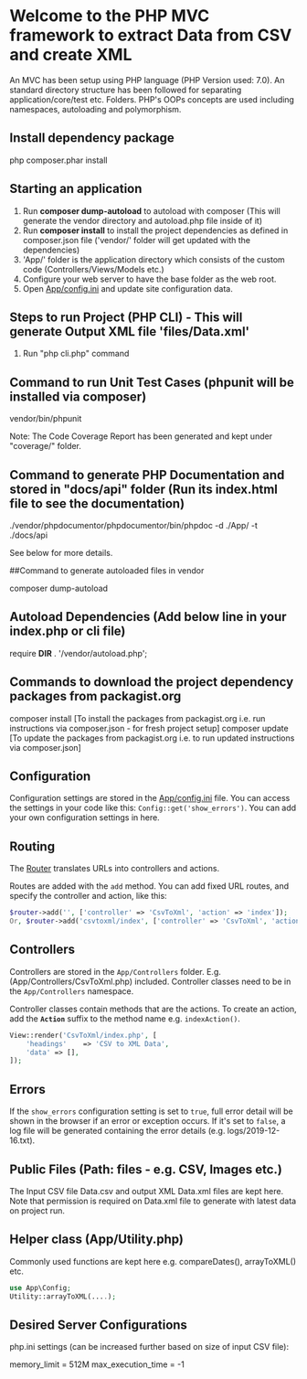 # Welcome to the PHP MVC framework to extract Data from CSV and create XML

An MVC has been setup using PHP language (PHP Version used: 7.0). An standard directory structure has been followed for separating application/core/test etc. Folders.
PHP's OOPs concepts are used including namespaces, autoloading and polymorphism.

## Install dependency package
php composer.phar install

## Starting an application

1. Run **composer dump-autoload** to autoload with composer (This will generate the vendor directory and autoload.php file inside of it)
1. Run **composer install** to install the project dependencies as defined in composer.json file ('vendor/' folder will get updated with the dependencies)
1. 'App/' folder is the application directory which consists of the custom code (Controllers/Views/Models etc.)
1. Configure your web server to have the base folder as the web root.
1. Open [App/config.ini](App/config.ini) and update site configuration data.

## Steps to run Project (PHP CLI) - This will generate Output XML file 'files/Data.xml'

1. Run "php cli.php" command

## Command to run Unit Test Cases (phpunit will be installed via composer)

vendor/bin/phpunit

Note: The Code Coverage Report has been generated and kept under "coverage/" folder.

## Command to generate PHP Documentation and stored in "docs/api" folder (Run its index.html file to see the documentation)

./vendor/phpdocumentor/phpdocumentor/bin/phpdoc -d ./App/ -t ./docs/api


See below for more details.

##Command to generate autoloaded files in vendor

composer dump-autoload

## Autoload Dependencies (Add below line in your index.php or cli file)

require __DIR__ . '/vendor/autoload.php';

## Commands to download the project dependency packages from packagist.org

composer install  [To install the packages from packagist.org i.e. run instructions via composer.json - for fresh project setup]
composer update   [To update the packages from packagist.org i.e. to run updated instructions via composer.json]

## Configuration

Configuration settings are stored in the [App/config.ini](App/config.ini) file. You can access the settings in your code like this: `Config::get('show_errors')`. You can add your own configuration settings in here.

## Routing

The [Router](Core/Router.php) translates URLs into controllers and actions.

Routes are added with the `add` method. You can add fixed URL routes, and specify the controller and action, like this:

```php
$router->add('', ['controller' => 'CsvToXml', 'action' => 'index']);
Or, $router->add('csvtoxml/index', ['controller' => 'CsvToXml', 'action' => 'index']);
```

## Controllers

Controllers are stored in the `App/Controllers` folder. E.g.(App/Controllers/CsvToXml.php) included. Controller classes need to be in the `App/Controllers` namespace.

Controller classes contain methods that are the actions. To create an action, add the **`Action`** suffix to the method name e.g. `indexAction()`.

```php
View::render('CsvToXml/index.php', [
    'headings'    => 'CSV to XML Data',
    'data' => [],
]);
```

## Errors

If the `show_errors` configuration setting is set to `true`, full error detail will be shown in the browser if an error or exception occurs. If it's set to `false`, a log file will be generated containing the error details (e.g. logs/2019-12-16.txt).

## Public Files (Path: files - e.g. CSV, Images etc.)

The Input CSV file Data.csv and output XML Data.xml files are kept here. Note that permission is required on Data.xml file to generate with latest data on project run.

## Helper class (App/Utility.php)

Commonly used functions are kept here e.g. compareDates(), arrayToXML() etc.

```php
use App\Config;
Utility::arrayToXML(....);
```

## Desired Server Configurations

php.ini settings (can be increased further based on size of input CSV file):

memory_limit = 512M
max_execution_time = -1
